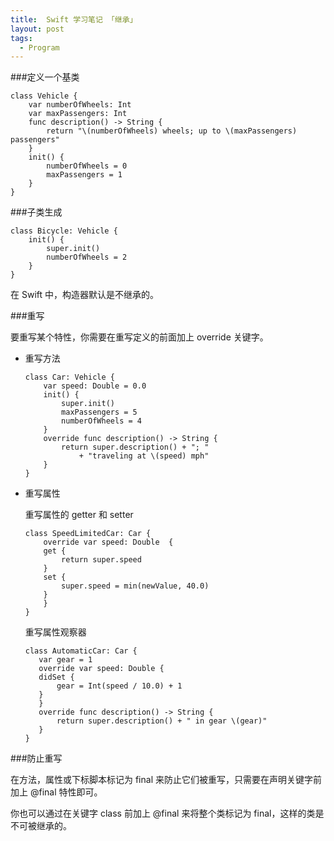 ```yaml
---
title:  Swift 学习笔记 「继承」
layout: post
tags:
  - Program
---
```


###定义一个基类

```
class Vehicle {
    var numberOfWheels: Int
    var maxPassengers: Int
    func description() -> String {
        return "\(numberOfWheels) wheels; up to \(maxPassengers) passengers"
    }
    init() {
        numberOfWheels = 0
        maxPassengers = 1
    }
}
```

###子类生成

```
class Bicycle: Vehicle {
    init() {
        super.init()
        numberOfWheels = 2
    }
}
```

在 Swift 中，构造器默认是不继承的。

###重写

要重写某个特性，你需要在重写定义的前面加上 override 关键字。

- 重写方法

	```
	class Car: Vehicle {
	    var speed: Double = 0.0
	    init() {
	        super.init()
	        maxPassengers = 5
	        numberOfWheels = 4
	    }
	    override func description() -> String {
	        return super.description() + "; "
	            + "traveling at \(speed) mph"
	    }
	}
	```
	
- 重写属性

	重写属性的 getter 和 setter
	
	```
	class SpeedLimitedCar: Car {
	    override var speed: Double  {
	    get {
	        return super.speed	
	    }
	    set {
	        super.speed = min(newValue, 40.0)
	    }
	    }
	}
	```
	
	重写属性观察器
	
	```
	class AutomaticCar: Car {
 	   var gear = 1
 	   override var speed: Double {
 	   didSet {
 	       gear = Int(speed / 10.0) + 1
 	   }
 	   }
 	   override func description() -> String {
 	       return super.description() + " in gear \(gear)"
 	   }
	}
	```
	
###防止重写

在方法，属性或下标脚本标记为 final 来防止它们被重写，只需要在声明关键字前加上 @final 特性即可。

你也可以通过在关键字 class 前加上 @final 来将整个类标记为 final，这样的类是不可被继承的。























